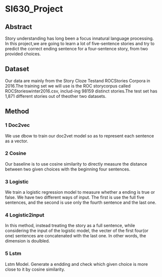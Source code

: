 # SI630_Project

## Abstract
Story understanding has long been a focus innatural  language  processing. In this project,we are going to learn a lot of five-sentence stories and try to predict the correct ending sentence for a four-sentence story, from two provided choices.


## Dataset
Our data are mainly from the Story Cloze Testand  ROCStories  Corpora  in  2016.The training set we will use is the ROC storycorpus called ROCStorieswinter2016.csv, includ-ing 98159 distinct stories.The test set has 1,871 different stories out of theother two datasets.


## Method

### 1 Doc2vec
We use dbow to train our doc2vet model so as to represent each sentence as a vector.

### 2 Cosine
Our baseline is to use cosine similarity to directly measure the distance between two given choices with the beginning four sentences.


### 3 Logistic
We train a logistic regression model to measure whether a ending is true or false. We have two different ways of input. The first is use the full five sentences, and the second is use only the fourth sentence and the last one.


### 4 Logistic2input
In this method, instead treating the story as a full sentence, while considering the input of the logistic model, the vecter of the first four(or one) sentences are concatenated with the last one. In other words, the dimension is doulbled.


### 5 Lstm
Lstm Model. Generate a endding and check which given choice is more close to it by cosine similarity.
